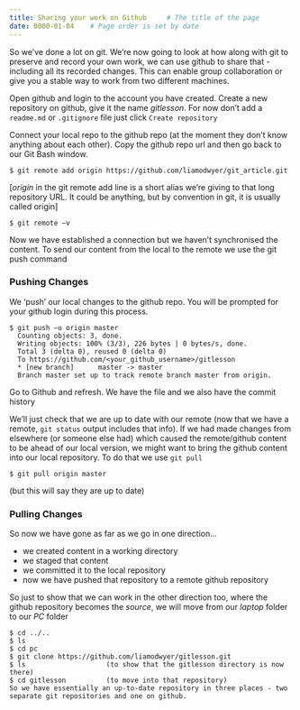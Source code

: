 ```yaml
---
title: Sharing your work on Github     # The title of the page
date: 0000-01-04    # Page order is set by date
---
```


So we’ve done a lot on git. We’re now going to look at how along with git to preserve and record your own work, we can use github to share that - including all its recorded changes. This can enable group collaboration or give you a stable way to work from two different machines.

Open github and login to the account you have created. Create a new repository on github, give it the name _gitlesson_. For now don’t add a `readme.md` or `.gitignore` file just click `Create repository`

Connect your local repo to the github repo (at the moment they don’t know anything about each other). Copy the github repo url and then go back to our Git Bash window.

```
$ git remote add origin https://github.com/liamodwyer/git_article.git
```
[_origin_ in the git remote add line is a short alias we’re giving to that long repository URL. It could be anything, but by convention in git, it is usually called origin]
```
$ git remote –v
```
Now we have established a connection but we haven’t synchronised the content. To send our content from the local to the remote we use the git push command

### Pushing Changes

We ‘push’ our local changes to the github repo. You will be prompted for your github login during this process.

```
$ git push –u origin master		
  Counting objects: 3, done.
  Writing objects: 100% (3/3), 226 bytes | 0 bytes/s, done.
  Total 3 (delta 0), reused 0 (delta 0)
  To https://github.com/<your_github_username>/gitlesson
  * [new branch]      master -> master
  Branch master set up to track remote branch master from origin.
```
Go to Github and refresh. We have the file and we also have the commit history

We’ll just check that we are up to date with our remote (now that we have a remote, `git status` output includes that info). If we had made changes from elsewhere (or someone else had) which caused the remote/github content to be ahead of our local version, we might want to bring the github content into our local repository. To do that we use `git pull`
```
$ git pull origin master
```
(but this will say they are up to date)

### Pulling Changes

So now we have gone as far as we go in one direction...
* we created content in a working directory
* we staged that content
* we committed it to the local repository
* now we have pushed that repository to a remote github repository

So just to show that we can work in the other direction too, where the github repository becomes the _source_, we will move from our _laptop_ folder to our _PC_ folder
```
$ cd ../..
$ ls
$ cd pc
$ git clone https://github.com/liamodwyer/gitlesson.git
$ ls 					(to show that the gitlesson directory is now there)
$ cd gitlesson 			(to move into that repository)
So we have essentially an up-to-date repository in three places - two separate git repositories and one on github.
```
